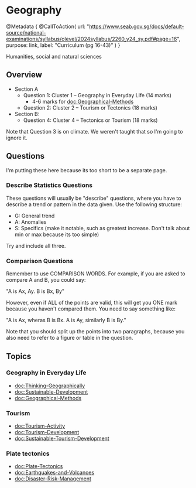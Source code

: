# Geography

@Metadata {
    @CallToAction(
        url: "https://www.seab.gov.sg/docs/default-source/national-examinations/syllabus/olevel/2024syllabus/2260_y24_sy.pdf#page=16",
        purpose: link,
        label: "Curriculum (pg 16-43)"
    )
}

Humanities, social and natural sciences

## Overview

- Section A
    - Question 1: Cluster 1 – Geography in Everyday Life (14 marks)
        - 4-6 marks for <doc:Geographical-Methods>
    - Question 2: Cluster 2 – Tourism or Tectonics (18 marks)
- Section B:
    - Question 4: Cluster 4 – Tectonics or Tourism (18 marks)

Note that Question 3 is on climate. We weren't taught that so I'm going to ignore it.

## Questions

I'm putting these here because its too short to be a separate page.

### Describe Statistics Questions

These questions will usually be "describe" questions, where you have to describe a trend or pattern in the data given.
Use the following structure:
- G: General trend
- A: Anomalies
- S: Specifics (make it notable, such as greatest increase. Don't talk about min or max because its too simple)

Try and include all three.

### Comparison Questions

Remember to use COMPARISON WORDS. For example, if you are asked to compare A and B, you could say:

"A is Ax, Ay. B is Bx, By"

However, even if ALL of the points are valid, this will get you ONE mark because you haven't compared them. You need to 
say something like:

"A is Ax, wheras B is Bx. A is Ay, similarly B is By."

Note that you should split up the points into two paragraphs, because you also need to refer to a figure or table in the 
question.

## Topics

### Geography in Everyday Life
- <doc:Thinking-Geographically>
- <doc:Sustainable-Development>
- <doc:Geographical-Methods>

### Tourism
- <doc:Tourism-Activity>
- <doc:Tourism-Development>
- <doc:Sustainable-Tourism-Development>

### Plate tectonics
- <doc:Plate-Tectonics>
- <doc:Earthquakes-and-Volcanoes>
- <doc:Disaster-Risk-Management>